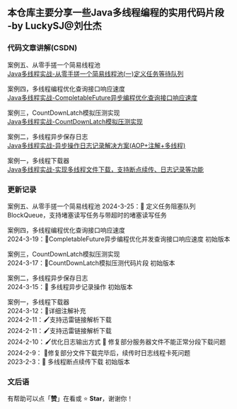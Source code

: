 ## 本仓库主要分享一些Java多线程编程的实用代码片段 -by LuckySJ@刘仕杰

### 代码文章讲解(CSDN)
案例五、从零手搓一个简易线程池  
[Java多线程实战-从零手搓一个简易线程池(一)定义任务等待队列](https://blog.csdn.net/qq_35716689/article/details/136962958)

案例四，多线程编程优化查询接口响应速度  
[Java多线程实战-CompletableFuture异步编程优化查询接口响应速度](https://blog.csdn.net/qq_35716689/article/details/136868259)

案例三，CountDownLatch模拟压测实现  
[Java多线程实战-CountDownLatch模拟压测实现](https://blog.csdn.net/qq_35716689/article/details/136789433)

案例二，多线程异步保存日志  
[Java多线程实战-异步操作日志记录解决方案(AOP+注解+多线程)](https://blog.csdn.net/qq_35716689/article/details/136748521)

案例一，多线程下载器  
[Java多线程实战-实现多线程文件下载，支持断点续传、日志记录等功能](https://blog.csdn.net/qq_35716689/article/details/136597588)



### 更新记录
案例五、从零手搓一个简易线程池
2024-3-25：📖 定义任务阻塞队列BlockQueue，支持堵塞读写任务与带超时的堵塞读写任务

案例四，多线程编程优化查询接口响应速度  
2024-3-19：📖CompletableFuture异步编程优化并发查询接口响应速度 初始版本

案例三，CountDownLatch模拟压测实现  
2024-3-17：📖CountDownLatch模拟压测代码片段 初始版本

案例二，多线程异步保存日志  
2024-3-15：📖 多线程异步记录操作 初始版本

案例一，多线程下载器  
2024-3-12：🔖详细注解补充  
2024-2-11：🖌支持迅雷链接解析下载  
2024-2-11：🖌支持迅雷链接解析下载  
2024-2-10：🖌优化日志输出方式 🐛 修复部分服务器文件不能正常分段下载问题  
2024-2-9： 🐛修复部分文件下载完毕后，续传时日志线程卡死问题  
2023-2-3：📖 多线程断点续传下载 初始版本

### 文后语

有帮助可以点「**赞**」在看或 :star: **Star**，谢谢你！

